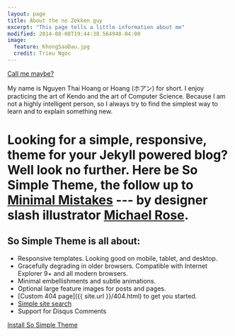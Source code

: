 ```yaml
---
layout: page
title: About the no Zekken guy
excerpt: "This page tells a little information about me"
modified: 2014-08-08T19:44:38.564948-04:00
image:
  feature: KhongSaoDau.jpg
  credit: Trieu Ngoc
---
```


<a markdown="0" align="center" href="{{ site.url }}/hoangs-contact" class="btn-red">Call me maybe?</a>

My name is Nguyen Thai Hoang or Hoang (ホアン) for short. I enjoy practicing the art of Kendo and the art of Computer Science. Because I am not a highly intelligent person, so I always try to find the simplest way to learn and to explain something new.

# Looking for a simple, responsive, theme for your Jekyll powered blog? Well look no further. Here be **So Simple Theme**, the follow up to [**Minimal Mistakes**](http://mmistakes.github.io/minimal-mistakes) --- by designer slash illustrator [Michael Rose](http://mademistakes.com).

## So Simple Theme is all about:

* Responsive templates. Looking good on mobile, tablet, and desktop.
* Gracefully degrading in older browsers. Compatible with Internet Explorer 9+ and all modern browsers.
* Minimal embellishments and subtle animations.
* Optional large feature images for posts and pages.
* [Custom 404 page]({{ site.url }}/404.html) to get you started.
* [Simple site search](https://github.com/christian-fei/Simple-Jekyll-Search)
* Support for Disqus Comments

<a markdown="0" href="{{ site.url }}/theme-setup" class="btn-red">Install So Simple Theme</a>

[^1]: Example: *domain.com/category-name/post-title*
